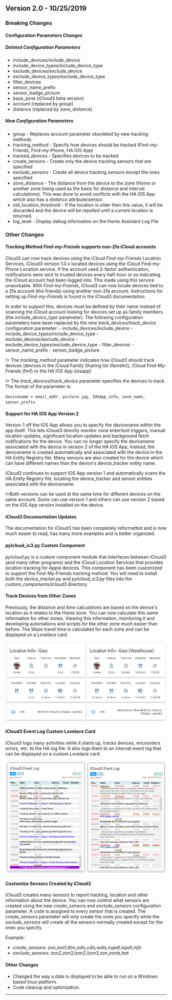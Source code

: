 ## Version 2.0 - 10/25/2019

### Breaking Changes

#### Configuration Parameters Changes

##### Deleted Configuration Parameters

  - include_devices/include_device
  - include_device_types/include_device_type
  - exclude_devices/exclude_device
  - exclude_device_types/exclude_device_type
  - filter_devices
  - sensor_name_prefix
  - sensor_badge_picture
  - base_zone (iCloud3 beta version)
  - account (replaced by *group*)
  - distance (replaced by *zone_distance*)

##### New Configuration Parameters

- group - Replaces *account* parameter obsoleted by new tracking methods
- tracking_method - Specify how devices should be tracked (Find-my-Friends, Find-my-Phone, HA IOS App)
- tracked_devices - Specifies devices to be tracked
- create_sensors - Create only the device tracking sensors that are specified
- exclude_sensors - Create all device tracking sensors except the ones specified
- zone_distance - The distance from the device to the zone (Home or another zone being used as the basis for distance and interval calculations). This was done to avoid conflicts with the HA IOS App which also has a *distance* attribute/sensor.  
- old_location_threshold - If the location is older then this value, it will be discarded and the device will be repolled until a current location is returned. 
- log_level - Display debug information on the Home Assistant Log File

### Other Changes

#### Tracking Method *Find-my-Friends* supports non-2fa iCloud accounts

Cloud3 can now track devices using the iCloud *Find-my-Friends* Location Services. iCloud3 version 1.0.x located devices using the iCloud Find-my-Phone Location service. If the account used 2-factor authentication, notifications were sent to trusted devices every half-hour or so indicating the iCloud account had been logged into. This made using this service unworkable. With *Find-my-Friends*, iCloud3 can now locate devices tied to a 2fa account (the friends) using another non-2fa account. Instructions for setting up *Find-my-Friends* is found in the iCloud3 documentation.

In order to support this, devices must be defined by their name instead of scanning the iCloud account looking for devices set up as family members (the *include_device_type* parameter). The following configuration parameters have been replaced by the new *track_devices/track_device* configuration parameter: 
      - include_devices/include_device
      - include_device_types/include_device_type
      - exclude_devices/exclude_device
      - exclude_device_types/exclude_device_type
      - filter_devices
      - sensor_name_prefix
      - sensor_badge_picture

!> The *tracking_method* parameter indicates how iCloud3 should track devices (devices in the iCloud Family Sharing list (famshr)), iCloud Find-My-Friends (fmf) or the HA IOS App (iosapp)

!> The *track_devices/track_device* parameter specifies the devices to track. The format of the parameter is:

 `devicename > email_addr, picture.jpg, IOSApp_info, zone_name, sensor_prefix`

#### Support for HA IOS App Version 2

Version 1 off the IOS App allows you to specify the devicename within the app itself. This lets iCloud3 directly monitor zone enter/exit triggers, manual location updates, significant location updates and background fetch notifications for the device. You can no longer specify the devicename associated with the device in version 2 of the HA IOS App, Instead, the devicename is created automatically and associated with the device in the HA Entity Registry file. Many sensors are also created for the device which can have different names than the device's device_tracker entity name.

iCloud3 continues to support IOS App version 1 and automatically scans the HA Entity Registry file, locating the device_tracker and sensor entities associated with the devicename.

!>Both versions can be used at the same time for different devices on the same account. Some can use version 1 and others can use version 2 based on the IOS App version installed on the device.

#### iCloud3 Documentation Updates

The documentation for iCloud3 has been completely reformatted and is now much easier to read, has many more examples and is better organized.

#### pyicloud_ic3.py Custom Component

*pyicloud.py* is a custom component module that interfaces between iCloud3 (and many other programs) and the iCloud Location Services that provides location tracking for Apple devices. This component has been customized to support the Find-My-Friends tracking method. You will need to install both the *device_tracker.py* and *pyicloud_ic3.py* files into the *custom_components/icloud3* directory.

#### Track Devices from Other Zones

Previously, the distance and time calculations are based on the device's location as it relates to the Home zone. You can now calculate this same information for other zones. Viewing this information, monitoring it and developing automations and scripts for the other zone much easier than before. The Waze travel time is calculated for each zone and can be displayed on a Lovelace card.

![lovelace_gc_home_2_zones_5x2](images/lovelace_gc_home_2_zones_5x2.jpg)

#### iCloud3 Event Log Custom Lovelace Card

iCloud3 logs many activities while it starts up, tracks devices, encounters errors, etc. to the HA log file. It also logs them to an internal event log that can be displayed on a custom Lovelace card. 

![event_log](images/event_log.jpg)

#### Customize Sensors Created by iCloud3

iCloud3 creates many sensors to report tracking, location and other information about the device. You can now control what sensors are created using the new *create_sensors* and *exclude_sensors* configuration parameter. A code is assigned to every sensor that is created. The *create_sensors* parameter will only create the ones you specify while the *exclude_sensors* will create all the sensors normally created except for the ones you specify.

Example: 

- *create_sensors: zon,zon1,ttim,zdis,cdis,wdis,nupdt,lupdt,info*
- *exclude_sensors: zon2,zon3,lzon2,lzon3,zon,zonts,bat*  

#### Other Changes

- Changed the way a date is displayed to be able to run on a Windows based linux platform.
- Code cleanup and optimization.

------







